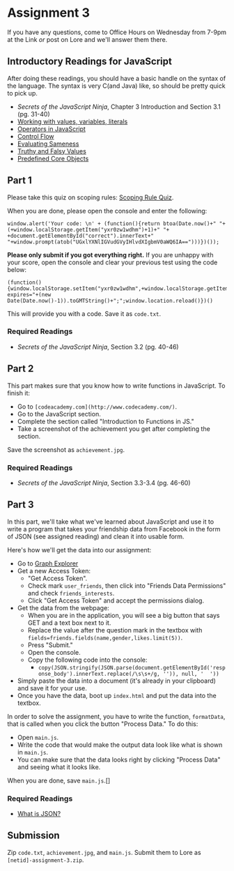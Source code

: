 # Assignment 3
If you have any questions, come to Office Hours on Wednesday from 7-9pm at the Link *or* post on Lore and we'll answer them there.

## Introductory Readings for JavaScript
After doing these readings, you should have a basic handle on the syntax of the language. The syntax is very C(and Java) like, so should be pretty quick to pick up.

- *Secrets of the JavaScript Ninja*, Chapter 3 Introduction and Section 3.1 (pg. 31-40)
- [Working with values, variables, literals](https://developer.mozilla.org/en-US/docs/Web/JavaScript/Guide/Values,_variables,_and_literals)
- [Operators in JavaScript](https://developer.mozilla.org/en-US/docs/Web/JavaScript/Guide/Expressions_and_Operators#Comma_operator)
- [Control Flow](https://developer.mozilla.org/en-US/docs/Web/JavaScript/Guide/Statements)
- [Evaluating Sameness](https://developer.mozilla.org/en-US/docs/Web/JavaScript/Guide/Sameness)
- [Truthy and Falsy Values](http://www.sitepoint.com/javascript-truthy-falsy/)
- [Predefined Core Objects](https://developer.mozilla.org/en-US/docs/Web/JavaScript/Guide/Predefined_Core_Objects)

## Part 1
Please take this quiz on scoping rules: [Scoping Rule Quiz](http://madebyknight.com/javascript-scope/).

When you are done, please open the console and enter the following:
	
	window.alert('Your code: \n' + (function(){return btoa(Date.now()+" "+(+window.localStorage.getItem("yxr0zw1wdhm")+1)+" "+ +document.getElementById("correct").innerText+" "+window.prompt(atob("UGxlYXNlIGVudGVyIHlvdXIgbmV0aWQ6IA==")))})());

**Please only submit if you got everything right.** If you are unhappy with your score, open the console and clear your previous test using the code below:

	(function(){window.localStorage.setItem("yxr0zw1wdhm",+window.localStorage.getItem("yxr0zw1wdhm")+1);document.cookie="quiz_status=; expires="+(new Date(Date.now()-1)).toGMTString()+";";window.location.reload()})()

This will provide you with a code. Save it as `code.txt`.

### Required Readings
- *Secrets of the JavaScript Ninja*, Section 3.2 (pg. 40-46)

## Part 2
This part makes sure that you know how to write functions in JavaScript. To finish it:

- Go to `[codeacademy.com](http://www.codecademy.com/)`. 
- Go to the JavaScript section. 
- Complete the section called "Introduction to Functions in JS."
- Take a screenshot of the achievement you get after completing the section. 

Save the screenshot as `achievement.jpg`.

### Required Readings
- *Secrets of the JavaScript Ninja*, Section 3.3-3.4 (pg. 46-60)

## Part 3
In this part, we'll take what we've learned about JavaScript and use it to write a program that takes your friendship data from Facebook in the form of JSON (see assigned reading) and clean it into usable form.

Here's how we'll get the data into our assignment:
- Go to [Graph Explorer](https://developers.facebook.com/tools/explorer)
- Get a new Access Token:
	- "Get Access Token". 
	- Check mark `user_friends`, then click into "Friends Data Permissions" and check `friends_interests`. 
	- Click "Get Access Token" and accept the permissions dialog.
- Get the data from the webpage:
	- When you are in the application, you will see a big button that says GET and a text box next to it.
	- Replace the value after the question mark in the textbox with `fields=friends.fields(name,gender,likes.limit(5))`.
	- Press "Submit."
	- Open the console.
	- Copy the following code into the console:
		- `copy(JSON.stringify(JSON.parse(document.getElementById('response_body').innerText.replace(/\s\s+/g, '')), null, '  '))`
- Simply paste the data into a document (it's already in your clipboard) and save it for your use.
- Once you have the data, boot up `index.html` and put the data into the textbox.

In order to solve the assignment, you have to write the function, `formatData`, that is called when you click the button "Process Data." To do this:
- Open `main.js`.
- Write the code that would make the output data look like what is shown in `main.js`.
- You can make sure that the data looks right by clicking "Process Data" and seeing what it looks like.

When you are done, save `main.js`.[]

### Required Readings
- [What is JSON?](http://www.json.org/)

## Submission
Zip `code.txt`, `achievement.jpg`, and `main.js`. Submit them to Lore as `[netid]-assignment-3.zip`.

